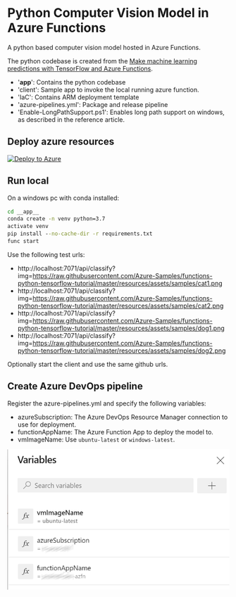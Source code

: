 # Python Computer Vision Model in Azure Functions

A python based computer vision model hosted in Azure Functions.

The python codebase is created from the [Make machine learning predictions with TensorFlow and Azure Functions](https://docs.microsoft.com/azure/azure-functions/functions-machine-learning-tensorflow?WT.mc_id=functionspython-github-antchu). 

- '__app__': Contains the python codebase
- 'client': Sample app to invoke the local running azure function.
- 'IaC': Contains ARM deployment template
- 'azure-pipelines.yml': Package and release pipeline
- 'Enable-LongPathSupport.ps1': Enables long path support on windows, as described in the reference article.

## Deploy azure resources

[![Deploy to Azure](http://azuredeploy.net/deploybutton.png)](https://portal.azure.com/#create/Microsoft.Template/uri/https%3A%2F%2Fraw.githubusercontent.com%2Frndazurescript%2Fpython-ml-azure-function%2Fmaster%2FIaC%2Fazure-function.deploy.json)

## Run local

On a windows pc with conda installed:

``` cmd
cd __app__
conda create -n venv python=3.7
activate venv
pip install --no-cache-dir -r requirements.txt
func start
```

Use the following test urls:
- http://localhost:7071/api/classify?img=https://raw.githubusercontent.com/Azure-Samples/functions-python-tensorflow-tutorial/master/resources/assets/samples/cat1.png
- http://localhost:7071/api/classify?img=https://raw.githubusercontent.com/Azure-Samples/functions-python-tensorflow-tutorial/master/resources/assets/samples/cat2.png
- http://localhost:7071/api/classify?img=https://raw.githubusercontent.com/Azure-Samples/functions-python-tensorflow-tutorial/master/resources/assets/samples/dog1.png
- http://localhost:7071/api/classify?img=https://raw.githubusercontent.com/Azure-Samples/functions-python-tensorflow-tutorial/master/resources/assets/samples/dog2.png

Optionally start the client and use the same github urls.

## Create Azure DevOps pipeline

Register the azure-pipelines.yml and specify the following variables:
- azureSubscription: The Azure DevOps Resource Manager connection to use for deployment.
- functionAppName: The Azure Function App to deploy the model to.
- vmImageName: Use `ubuntu-latest` or `windows-latest`.

![Azure DevOps variables](./README.devopsvariables.png)